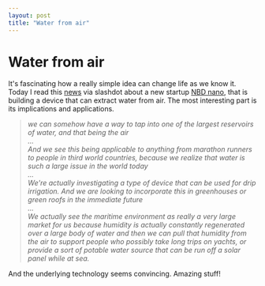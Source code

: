 ```yaml
---
layout: post
title: "Water from air"
---
```

Water from air
===
It's fascinating how a really simple idea can change life as we know it. Today I read this [news][0] via slashdot about a new startup [NBD nano][1], that is building a device that can extract water from air. The most interesting part is its implications and applications.

  
> _we can somehow have a way to tap into one of the largest reservoirs of water, and that being the air  
> ...  
> And we see this being applicable to anything from marathon runners to people in third world countries, because we realize that water is such a large issue in the world today  
> ...  
> We're actually investigating a type of device that can be used for drip irrigation. And we are looking to incorporate this in greenhouses or green roofs in the immediate future  
> ...  
> We actually see the maritime environment as really a very large market for us because humidity is actually constantly regenerated over a large body of water and then we can pull that humidity from the air to support people who possibly take long trips on yachts, or provide a sort of potable water source that can be run off a solar panel while at sea._

And the underlying technology seems convincing. Amazing stuff!

[0]: http://www.loe.org/shows/segments.html?programID=12-P13-00046&segmentID=8
[1]: http://www.nbdnano.com/
